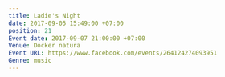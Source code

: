```yaml
---
title: Ladie's Night
date: 2017-09-05 15:49:00 +07:00
position: 21
Event date: 2017-09-07 21:00:00 +07:00
Venue: Docker natura
Event URL: https://www.facebook.com/events/264124274093951
Genre: music
---
```


